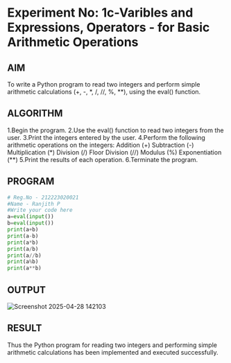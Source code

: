 # Experiment No: 1c-Varibles and Expressions, Operators - for Basic Arithmetic Operations 

## AIM
To write a Python program to read two integers and perform simple arithmetic calculations (+, -, *, /, //, %, **), using the eval() function.
## ALGORITHM
1.Begin the program.
2.Use the eval() function to read two integers from the user.
3.Print the integers entered by the user.
4.Perform the following arithmetic operations on the integers:
Addition (+)
Subtraction (-)
Multiplication (*)
Division (/)
Floor Division (//)
Modulus (%)
Exponentiation (**)
5.Print the results of each operation.
6.Terminate the program.

## PROGRAM
```python
# Reg.No - 212223020021
#Name - Ranjith P
#Write your code here
a=eval(input())
b=eval(input())
print(a+b)
print(a-b)
print(a*b)
print(a/b)
print(a//b)
print(a%b)
print(a**b)

```

## OUTPUT
![Screenshot 2025-04-28 142103](https://github.com/user-attachments/assets/6a87251f-70c2-4595-94dc-7d3a5eca78e7)



## RESULT
Thus the Python program for reading two integers and performing simple arithmetic calculations has been implemented and executed successfully.
